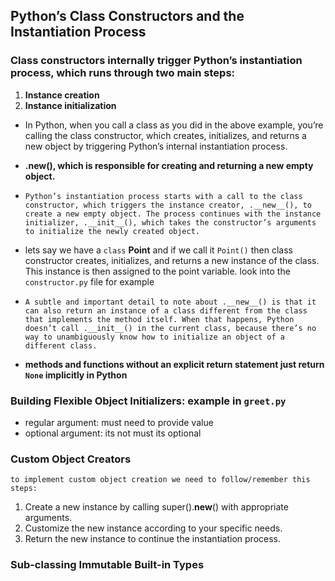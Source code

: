 
## Python’s Class Constructors and the Instantiation Process

### Class constructors internally trigger Python’s instantiation process, which runs through two main steps:

1. **Instance creation**
2. **Instance initialization**

- In Python, when you call a class as you did in the above example, you’re calling the class constructor, which creates, initializes, and returns a new object by triggering Python’s internal instantiation process.

-  **.__new__(), which is responsible for creating and returning a new empty object.**

- ```Python’s instantiation process starts with a call to the class constructor, which triggers the instance creator, .__new__(), to create a new empty object. The process continues with the instance initializer, .__init__(), which takes the constructor’s arguments to initialize the newly created object.```

- lets say we have a `class` **Point** and if we call it `Point()` then class constructor creates, initializes, and returns a new instance of the class. This instance is then assigned to the point variable. look into the `constructor.py` file for example

- ```A subtle and important detail to note about .__new__() is that it can also return an instance of a class different from the class that implements the method itself. When that happens, Python doesn’t call .__init__() in the current class, because there’s no way to unambiguously know how to initialize an object of a different class.```
- **methods and functions without an explicit return statement just return `None` implicitly in Python**


### Building Flexible Object Initializers: example in `greet.py`
- regular argument: must need to provide value
- optional argument: its not must its optional

### Custom Object Creators
    to implement custom object creation we need to follow/remember this steps:
1. Create a new instance by calling super().__new__() with appropriate arguments.
2. Customize the new instance according to your specific needs.
3. Return the new instance to continue the instantiation process.

### Sub-classing Immutable Built-in Types
